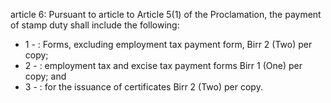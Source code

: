 article 6: 
Pursuant to article to Article 5(1) of the Proclamation, the payment of stamp duty shall include the following: 
<ul>
			<li>1 - : Forms, excluding employment tax payment form, Birr 2 (Two) per copy;<ul>
			</ul></li>			<li>2 - : employment tax and excise tax payment forms Birr 1 (One) per copy; and <ul>
			</ul></li>			<li>3 - : for the issuance of certificates Birr 2 (Two) per copy. <ul>
			</ul></li></ul>